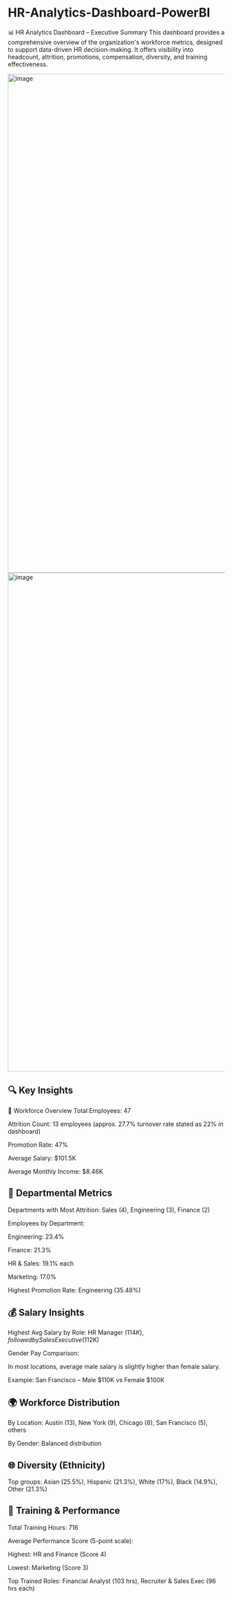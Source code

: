 # HR-Analytics-Dashboard-PowerBI
📊 HR Analytics Dashboard – Executive Summary This dashboard provides a comprehensive overview of the organization's workforce metrics, designed to support data-driven HR decision-making. It offers visibility into headcount, attrition, promotions, compensation, diversity, and training effectiveness.

<img width="2000" height="1156" alt="image" src="https://github.com/user-attachments/assets/aa5071d4-f95e-4b55-9dfc-96fc93cdc0bb" />
<img width="2000" height="1156" alt="image" src="https://github.com/user-attachments/assets/9c51b6f6-4c90-43ce-9f33-a50cbb2c8ce7" />

## 🔍 Key Insights
🧍 Workforce Overview
Total Employees: 47

Attrition Count: 13 employees (approx. 27.7% turnover rate stated as 22% in dashboard)

Promotion Rate: 47%

Average Salary: $101.5K

Average Monthly Income: $8.46K

## 🏢 Departmental Metrics
Departments with Most Attrition: Sales (4), Engineering (3), Finance (2)

Employees by Department:

Engineering: 23.4%

Finance: 21.3%

HR & Sales: 19.1% each

Marketing: 17.0%

Highest Promotion Rate: Engineering (35.48%)

## 💰 Salary Insights
Highest Avg Salary by Role: HR Manager ($114K), followed by Sales Executive ($112K)

Gender Pay Comparison:

In most locations, average male salary is slightly higher than female salary.

Example: San Francisco – Male $110K vs Female $100K

## 🌍 Workforce Distribution
By Location: Austin (13), New York (9), Chicago (8), San Francisco (5), others

By Gender: Balanced distribution

## 🌐 Diversity (Ethnicity)
Top groups: Asian (25.5%), Hispanic (21.3%), White (17%), Black (14.9%), Other (21.3%)

## 🧠 Training & Performance
Total Training Hours: 716

Average Performance Score (5-point scale):

Highest: HR and Finance (Score 4)

Lowest: Marketing (Score 3)

Top Trained Roles: Financial Analyst (103 hrs), Recruiter & Sales Exec (96 hrs each)




